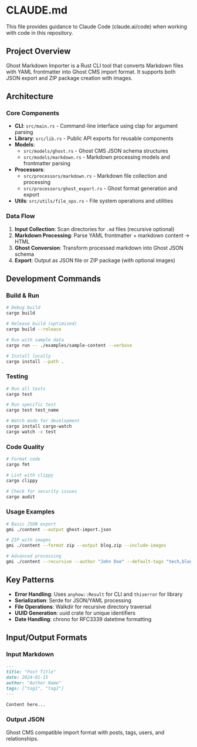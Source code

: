 # CLAUDE.md

This file provides guidance to Claude Code (claude.ai/code) when working with code in this repository.

## Project Overview

Ghost Markdown Importer is a Rust CLI tool that converts Markdown files with YAML frontmatter into Ghost CMS import format. It supports both JSON export and ZIP package creation with images.

## Architecture

### Core Components

- **CLI**: `src/main.rs` - Command-line interface using clap for argument parsing
- **Library**: `src/lib.rs` - Public API exports for reusable components
- **Models**: 
  - `src/models/ghost.rs` - Ghost CMS JSON schema structures
  - `src/models/markdown.rs` - Markdown processing models and frontmatter parsing
- **Processors**:
  - `src/processors/markdown.rs` - Markdown file collection and processing
  - `src/processors/ghost_export.rs` - Ghost format generation and export
- **Utils**: `src/utils/file_ops.rs` - File system operations and utilities

### Data Flow

1. **Input Collection**: Scan directories for `.md` files (recursive optional)
2. **Markdown Processing**: Parse YAML frontmatter + markdown content → HTML
3. **Ghost Conversion**: Transform processed markdown into Ghost JSON schema
4. **Export**: Output as JSON file or ZIP package (with optional images)

## Development Commands

### Build & Run
```bash
# Debug build
cargo build

# Release build (optimized)
cargo build --release

# Run with sample data
cargo run -- ./examples/sample-content --verbose

# Install locally
cargo install --path .
```

### Testing
```bash
# Run all tests
cargo test

# Run specific test
cargo test test_name

# Watch mode for development
cargo install cargo-watch
cargo watch -x test
```

### Code Quality
```bash
# Format code
cargo fmt

# Lint with clippy
cargo clippy

# Check for security issues
cargo audit
```

### Usage Examples
```bash
# Basic JSON export
gmi ./content --output ghost-import.json

# ZIP with images
gmi ./content --format zip --output blog.zip --include-images

# Advanced processing
gmi ./content --recursive --author "John Doe" --default-tags "tech,blog"
```

## Key Patterns

- **Error Handling**: Uses `anyhow::Result` for CLI and `thiserror` for library
- **Serialization**: Serde for JSON/YAML processing
- **File Operations**: Walkdir for recursive directory traversal
- **UUID Generation**: uuid crate for unique identifiers
- **Date Handling**: chrono for RFC3339 datetime formatting

## Input/Output Formats

### Input Markdown
```markdown
---
title: "Post Title"
date: 2024-01-15
author: "Author Name"
tags: ["tag1", "tag2"]
---

Content here...
```

### Output JSON
Ghost CMS compatible import format with posts, tags, users, and relationships.